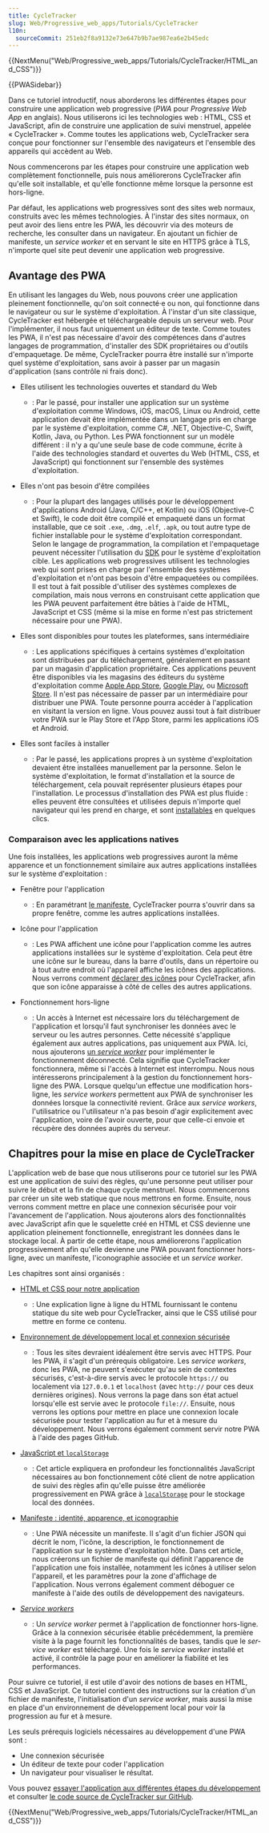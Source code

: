 ```yaml
---
title: CycleTracker
slug: Web/Progressive_web_apps/Tutorials/CycleTracker
l10n:
  sourceCommit: 251eb2f8a9132e73e647b9b7ae987ea6e2b45edc
---
```


{{NextMenu("Web/Progressive_web_apps/Tutorials/CycleTracker/HTML_and_CSS")}}

{{PWASidebar}}

Dans ce tutoriel introductif, nous aborderons les différentes étapes pour construire une application web progressive (<i lang="en">PWA</i> pour <i lang="en">Progressive Web App</i> en anglais). Nous utiliserons ici les technologies web&nbsp;: HTML, CSS et JavaScript, afin de construire une application de suivi menstruel, appelée «&nbsp;CycleTracker&nbsp;». Comme toutes les applications web, CycleTracker sera conçue pour fonctionner sur l'ensemble des navigateurs et l'ensemble des appareils qui accèdent au Web.

Nous commencerons par les étapes pour construire une application web complètement fonctionnelle, puis nous améliorerons CycleTracker afin qu'elle soit installable, et qu'elle fonctionne même lorsque la personne est hors-ligne.

Par défaut, les applications web progressives sont des sites web normaux, construits avec les mêmes technologies. À l'instar des sites normaux, on peut avoir des liens entre les PWA, les découvrir via des moteurs de recherche, les consulter dans un navigateur. En ajoutant un fichier de manifeste, un <i lang="en">service worker</i> et en servant le site en HTTPS grâce à TLS, n'importe quel site peut devenir une application web progressive.

## Avantage des PWA

En utilisant les langages du Web, nous pouvons créer une application pleinement fonctionnelle, qu'on soit connecté·e ou non, qui fonctionne dans le navigateur ou sur le système d'exploitation. À l'instar d'un site classique, CycleTracker est hébergée et téléchargeable depuis un serveur web. Pour l'implémenter, il nous faut uniquement un éditeur de texte. Comme toutes les PWA, il n'est pas nécessaire d'avoir des compétences dans d'autres langages de programmation, d'installer des SDK propriétaires ou d'outils d'empaquetage. De même, CycleTracker pourra être installé sur n'importe quel système d'exploitation, sans avoir à passer par un magasin d'application (sans contrôle ni frais donc).

- Elles utilisent les technologies ouvertes et standard du Web
  - : Par le passé, pour installer une application sur un système d'exploitation comme Windows, iOS, macOS, Linux ou Android, cette application devait être implémentée dans un langage pris en charge par le système d'exploitation, comme C#, .NET, Objective-C, Swift, Kotlin, Java, ou Python. Les PWA fonctionnent sur un modèle différent&nbsp;: il n'y a qu'une seule base de code commune, écrite à l'aide des technologies standard et ouvertes du Web (HTML, CSS, et JavaScript) qui fonctionnent sur l'ensemble des systèmes d'exploitation.

- Elles n'ont pas besoin d'être compilées
  - : Pour la plupart des langages utilisés pour le développement d'applications Android (Java, C/C++, et Kotlin) ou iOS (Objective-C et Swift), le code doit être compilé et empaqueté dans un format installable, que ce soit `.exe`, `.dmg`, `.elf`, `.apk`, ou tout autre type de fichier installable pour le système d'exploitation correspondant. Selon le langage de programmation, la compilation et l'empaquetage peuvent nécessiter l'utilisation du [SDK](/fr/docs/Glossary/SDK) pour le système d'exploitation cible. Les applications web progressives utilisent les technologies web qui sont prises en charge par l'ensemble des systèmes d'exploitation et n'ont pas besoin d'être empaquetées ou compilées. Il est tout à fait possible d'utiliser des systèmes complexes de compilation, mais nous verrons en construisant cette application que les PWA peuvent parfaitement être bâties à l'aide de HTML, JavaScript et CSS (même si la mise en forme n'est pas strictement nécessaire pour une PWA).

- Elles sont disponibles pour toutes les plateformes, sans intermédiaire
  - : Les applications spécifiques à certains systèmes d'exploitation sont distribuées par du téléchargement, généralement en passant par un magasin d'application propriétaire. Ces applications peuvent être disponibles via les magasins des éditeurs du système d'exploitation comme [Apple App Store](https://www.apple.com/app-store/), [Google Play](https://play.google.com/store/apps), ou [Microsoft Store](https://apps.microsoft.com/store/apps). Il n'est pas nécessaire de passer par un intermédiaire pour distribuer une PWA. Toute personne pourra accéder à l'application en visitant la version en ligne. Vous pouvez aussi tout à fait distribuer votre PWA sur le Play Store et l'App Store, parmi les applications iOS et Android.

- Elles sont faciles à installer
  - : Par le passé, les applications propres à un système d'exploitation devaient être installées manuellement par la personne. Selon le système d'exploitation, le format d'installation et la source de téléchargement, cela pouvait représenter plusieurs étapes pour l'installation. Le processus d'installation des PWA est plus fluide&nbsp;: elles peuvent être consultées et utilisées depuis n'importe quel navigateur qui les prend en charge, et sont [installables](/fr/docs/Web/Progressive_web_apps/Guides/Installing) en quelques clics.

### Comparaison avec les applications natives

Une fois installées, les applications web progressives auront la même apparence et un fonctionnement similaire aux autres applications installées sur le système d'exploitation&nbsp;:

- Fenêtre pour l'application
  - : En paramétrant [le manifeste](/fr/docs/Web/Progressive_web_apps/Tutorials/CycleTracker/Manifest_file#app_presentation), CycleTracker pourra s'ouvrir dans sa propre fenêtre, comme les autres applications installées.

- Icône pour l'application
  - : Les PWA affichent une icône pour l'application comme les autres applications installées sur le système d'exploitation. Cela peut être une icône sur le bureau, dans la barre d'outils, dans un répertoire ou à tout autre endroit où l'appareil affiche les icônes des applications. Nous verrons comment [déclarer des icônes](/fr/docs/Web/Progressive_web_apps/Tutorials/CycleTracker/Manifest_file#iconographie_de_lapplication) pour CycleTracker, afin que son icône apparaisse à côté de celles des autres applications.

- Fonctionnement hors-ligne
  - : Un accès à Internet est nécessaire lors du téléchargement de l'application et lorsqu'il faut synchroniser les données avec le serveur ou les autres personnes. Cette nécessité s'applique également aux autres applications, pas uniquement aux PWA. Ici, nous ajouterons [un <i lang="en">service worker</i>](/fr/docs/Web/Progressive_web_apps/Tutorials/CycleTracker/Service_workers) pour implémenter le fonctionnement déconnecté. Cela signifie que CycleTracker fonctionnera, même si l'accès à Internet est interrompu. Nous nous intéresserons principalement à la gestion du fonctionnement hors-ligne des PWA. Lorsque quelqu'un effectue une modification hors-ligne, les <i lang="en">service workers</i> permettent aux PWA de synchroniser les données lorsque la connectivité revient. Grâce aux <i lang="en">service workers</i>, l'utilisatrice ou l'utilisateur n'a pas besoin d'agir explicitement avec l'application, voire de l'avoir ouverte, pour que celle-ci envoie et récupère des données auprès du serveur.

## Chapitres pour la mise en place de CycleTracker

L'application web de base que nous utiliserons pour ce tutoriel sur les PWA est une application de suivi des règles, qu'une personne peut utiliser pour suivre le début et la fin de chaque cycle menstruel. Nous commencerons par créer un site web statique que nous mettrons en forme. Ensuite, nous verrons comment mettre en place une connexion sécurisée pour voir l'avancement de l'application. Nous ajouterons alors des fonctionnalités avec JavaScript afin que le squelette créé en HTML et CSS devienne une application pleinement fonctionnelle, enregistrant les données dans le stockage local. À partir de cette étape, nous améliorerons l'application progressivement afin qu'elle devienne une PWA pouvant fonctionner hors-ligne, avec un manifeste, l'iconographie associée et un <i lang="en">service worker</i>.

Les chapitres sont ainsi organisés&nbsp;:

- [HTML et CSS pour notre application](/fr/docs/Web/Progressive_web_apps/Tutorials/CycleTracker/HTML_and_CSS)
  - : Une explication ligne à ligne du HTML fournissant le contenu statique du site web pour CycleTracker, ainsi que le CSS utilisé pour mettre en forme ce contenu.

- [Environnement de développement local et connexion sécurisée](/fr/docs/Web/Progressive_web_apps/Tutorials/CycleTracker/Secure_connection)
  - : Tous les sites devraient idéalement être servis avec HTTPS. Pour les PWA, il s'agit d'un prérequis obligatoire. Les <i lang="en">service workers</i>, donc les PWA, ne peuvent s'exécuter qu'au sein de contextes sécurisés, c'est-à-dire servis avec le protocole `https://` ou localement via `127.0.0.1` et `localhost` (avec `http://` pour ces deux dernières origines). Nous verrons la page dans son état actuel lorsqu'elle est servie avec le protocole `file://`. Ensuite, nous verrons les options pour mettre en place une connexion locale sécurisée pour tester l'application au fur et à mesure du développement. Nous verrons également comment servir notre PWA à l'aide des pages GitHub.

- [JavaScript et `localStorage`](/fr/docs/Web/Progressive_web_apps/Tutorials/CycleTracker/JavaScript_functionality)
  - : Cet article expliquera en profondeur les fonctionnalités JavaScript nécessaires au bon fonctionnement côté client de notre application de suivi des règles afin qu'elle puisse être améliorée progressivement en PWA grâce à [`localStorage`](/fr/docs/Web/API/Window/localStorage) pour le stockage local des données.

- [Manifeste&nbsp;: identité, apparence, et iconographie](/fr/docs/Web/Progressive_web_apps/Tutorials/CycleTracker/Manifest_file)
  - : Une PWA nécessite un manifeste. Il s'agit d'un fichier JSON qui décrit le nom, l'icône, la description, le fonctionnement de l'application sur le système d'exploitation hôte. Dans cet article, nous créerons un fichier de manifeste qui définit l'apparence de l'application une fois installée, notamment les icônes à utiliser selon l'appareil, et les paramètres pour la zone d'affichage de l'application. Nous verrons également comment déboguer ce manifeste à l'aide des outils de développement des navigateurs.

- [<i lang="en">Service workers</i>](/fr/docs/Web/Progressive_web_apps/Tutorials/CycleTracker/Service_workers)
  - : Un <i lang="en">service worker</i> permet à l'application de fonctionner hors-ligne. Grâce à la connexion sécurisée établie précédemment, la première visite à la page fournit les fonctionnalités de bases, tandis que le <i lang="en">service worker</i> est téléchargé. Une fois le <i lang="en">service worker</i> installé et activé, il contrôle la page pour en améliorer la fiabilité et les performances.

Pour suivre ce tutoriel, il est utile d'avoir des notions de bases en HTML, CSS et JavaScript. Ce tutoriel contient des instructions sur la création d'un fichier de manifeste, l'initialisation d'un <i lang="en">service worker</i>, mais aussi la mise en place d'un environnement de développement local pour voir la progression au fur et à mesure.

Les seuls prérequis logiciels nécessaires au développement d'une PWA sont&nbsp;:

- Une connexion sécurisée
- Un éditeur de texte pour coder l'application
- Un navigateur pour visualiser le résultat.

Vous pouvez [essayer l'application aux différentes étapes du développement](https://mdn.github.io/pwa-examples/cycletracker/) et consulter [le code source de CycleTracker sur GitHub](https://github.com/mdn/pwa-examples/tree/master/cycletracker).

{{NextMenu("Web/Progressive_web_apps/Tutorials/CycleTracker/HTML_and_CSS")}}
